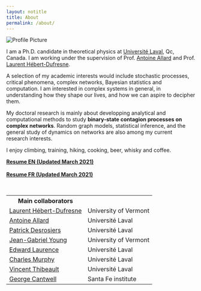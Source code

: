 ```yaml
---
layout: notitle
title: About
permalink: /about/
---
```


<img src="{{ site.baseurl }}/assets/profile_picture.jpg" title="Profile
Picture" class="profile">

I am a Ph.D. candidate in theoretical physics at [Université Laval](https://www.ulaval.ca/), Qc, Canada. I am working under the
supervision of Prof. [Antoine Allard](https://antoineallard.github.io/) and Prof. [Laurent Hébert-Dufresne](http://laurenthebertdufresne.github.io/).

 A selection of my academic interests would include stochastic processes, critical phenomena, complex networks, Bayesian statistics and computation. I am interested in complex systems in general, in understanding how they shape our lives, and how we can aspire to decipher them.

My doctoral research is mainly about developping analytical and computational methods to study **binary-state contagion processes on complex networks**. Random graph models, statistical inference, and the general study of dynamics on networks are also among my current research interests.

I enjoy climbing, training, hiking, cooking, beer, whisky and coffee.


<b class="gray-box"><a href="/assets/resume/st-onge_cv_en.pdf">Resume EN (Updated March 2021)</a></b><br><br>
<b class="gray-box"><a href="/assets/resume/st-onge_cv_fr.pdf">Resume FR (Updated March 2021)</a></b>

<br>
<table cellspacing="0" cellpadding="0" class="table-about table-collabs">
  <tr>
    <th>Main collaborators</th><th></th>
  </tr>
   <tr>
    <td><a href="http://laurenthebertdufresne.github.io">Laurent Hébert-Dufresne</a></td><td>University of Vermont</td>
  </tr>
  <tr>
    <td><a href="http://antoineallard.github.io">Antoine Allard</a></td><td>Université Laval</td>
  </tr>
  <tr>
    <td><a href="https://scholar.google.ca/citations?user=YAqE0O0AAAAJ&hl=fr">Patrick Desrosiers</a></td><td>Université Laval</td>
  </tr>
   <tr>
    <td><a href="http://www.jgyoung.ca">Jean-Gabriel Young</a></td><td>University of Vermont</td>
  </tr>
   <tr>
    <td><a href="http://edwardlaurence.me">Edward Laurence</a></td><td>Université Laval</td>
  </tr>
   <tr>
    <td><a href="https://scholar.google.fr/citations?user=xgBmSD8AAAAJ&hl=fr">Charles Murphy</a></td><td>Université Laval</td>
  </tr>
   <tr>
    <td><a href="https://scholar.google.fr/citations?user=jHEI8xcAAAAJ&hl=fr">Vincent Thibeault</a></td><td>Université Laval</td>
  </tr>
   <tr>
    <td><a href="https://www.george-cantwell.com/">George Cantwell</a></td><td>Santa Fe institute</td>
  </tr>

</table>
<br>
